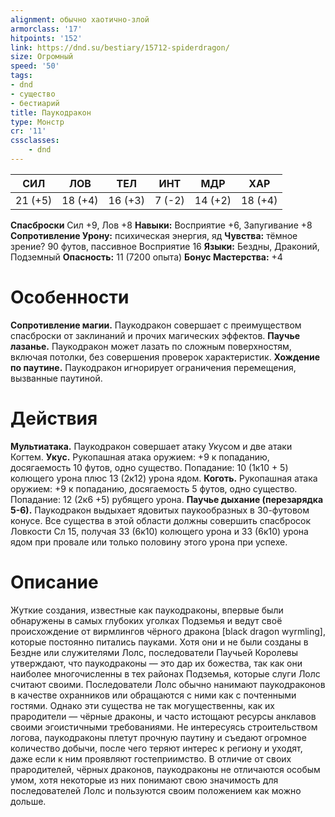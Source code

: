 ```yaml
---
alignment: обычно хаотично-злой
armorclass: '17'
hitpoints: '152'
link: https://dnd.su/bestiary/15712-spiderdragon/
size: Огромный
speed: '50'
tags:
- dnd
- существо
- бестиарий
title: Паукодракон
type: Монстр
cr: '11'
cssclasses:
    - dnd
---
```



| СИЛ | ЛОВ | ТЕЛ | ИНТ | МДР | ХАР |
|---|---|---|---|---|---|
| 21 (+5) | 18 (+4) | 16 (+3) | 7 (-2) | 14 (+2) | 18 (+4) |
**Спасброски** Сил +9, Лов +8
**Навыки:** Восприятие +6, Запугивание +8
**Сопротивление Урону:** психическая энергия, яд
**Чувства:** тёмное зрение? 90 футов, пассивное Восприятие 16
**Языки:** Бездны, Драконий, Подземный
**Опасность:** 11 (7200 опыта)
**Бонус Мастерства:** +4


# Особенности
**Сопротивление магии.** Паукодракон совершает с преимуществом спасброски от заклинаний и прочих магических эффектов.
**Паучье лазанье.** Паукодракон может лазать по сложным поверхностям, включая потолки, без совершения проверок характеристик.
**Хождение по паутине.** Паукодракон игнорирует ограничения перемещения, вызванные паутиной.


# Действия
**Мультиатака.** Паукодракон совершает атаку Укусом и две атаки Когтем.
**Укус.** Рукопашная атака оружием: +9 к попаданию, досягаемость 10 футов, одно существо. Попадание: 10 (1к10 + 5) колющего урона плюс 13 (2к12) урона ядом.
**Коготь.** Рукопашная атака оружием: +9 к попаданию, досягаемость 5 футов, одно существо. Попадание: 12 (2к6 +5) рубящего урона.
**Паучье дыхание (перезарядка 5-6).** Паукодракон выдыхает ядовитых паукообразных в 30-футовом конусе. Все существа в этой области должны совершить спасбросок Ловкости Сл 15, получая 33 (6к10) колющего урона и 33 (6к10) урона ядом при провале или только половину этого урона при успехе.


# Описание
Жуткие создания, известные как паукодраконы, впервые были обнаружены в самых глубоких уголках Подземья и ведут своё происхождение от вирмлингов чёрного дракона [black dragon wyrmling], которые постоянно питались пауками. Хотя они и не были созданы в Бездне или служителями Лолс, последователи Паучьей Королевы утверждают, что паукодраконы — это дар их божества, так как они наиболее многочисленны в тех районах Подземья, которые слуги Лолс считают своими. Последователи Лолс обычно нанимают паукодраконов в качестве охранников или обращаются с ними как с почтенными гостями. Однако эти существа не так могущественны, как их прародители — чёрные драконы, и часто истощают ресурсы анклавов своими эгоистичными требованиями. Не интересуясь строительством логова, паукодраконы плетут прочную паутину и съедают огромное количество добычи, после чего теряют интерес к региону и уходят, даже если к ним проявляют гостеприимство. В отличие от своих прародителей, чёрных драконов, паукодраконы не отличаются особым умом, хотя некоторые из них понимают свою значимость для последователей Лолс и пользуются своим положением как можно дольше.
